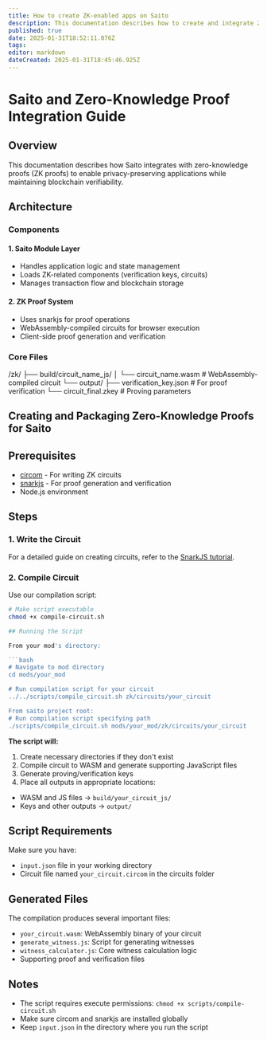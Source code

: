 ```yaml
---
title: How to create ZK-enabled apps on Saito
description: This documentation describes how to create and integrate ZK proofs on Saito application using ZK-Snarks
published: true
date: 2025-01-31T18:52:11.076Z
tags: 
editor: markdown
dateCreated: 2025-01-31T18:45:46.925Z
---
```


# Saito and Zero-Knowledge Proof Integration Guide

## Overview

This documentation describes how Saito integrates with zero-knowledge proofs (ZK proofs) to enable privacy-preserving applications while maintaining blockchain verifiability.

## Architecture

### Components

#### 1. Saito Module Layer
* Handles application logic and state management
* Loads ZK-related components (verification keys, circuits) 
* Manages transaction flow and blockchain storage

#### 2. ZK Proof System
* Uses snarkjs for proof operations
* WebAssembly-compiled circuits for browser execution
* Client-side proof generation and verification

### Core Files
/zk/
  ├── build/circuit_name_js/
  │   └── circuit_name.wasm    # WebAssembly-compiled circuit
  └── output/
      ├── verification_key.json # For proof verification
      └── circuit_final.zkey    # Proving parameters
      
   
## Creating and Packaging Zero-Knowledge Proofs for Saito

## Prerequisites

* [circom](https://docs.circom.io/) - For writing ZK circuits 
* [snarkjs](https://github.com/iden3/snarkjs) - For proof generation and verification
* Node.js environment

## Steps

### 1. Write the Circuit

For a detailed guide on creating circuits, refer to the [SnarkJS tutorial](https://github.com/iden3/snarkjs#create-the-circuit).

### 2. Compile Circuit 

Use our compilation script:

```bash
# Make script executable
chmod +x compile-circuit.sh

## Running the Script

From your mod's directory:

```bash
# Navigate to mod directory
cd mods/your_mod

# Run compilation script for your circuit
../../scripts/compile_circuit.sh zk/circuits/your_circuit

From saito project root:
# Run compilation script specifying path
./scripts/compile_circuit.sh mods/your_mod/zk/circuits/your_circuit

```
**The script will:**
1. Create necessary directories if they don't exist
2. Compile circuit to WASM and generate supporting JavaScript files 
3. Generate proving/verification keys
4. Place all outputs in appropriate locations:
  * WASM and JS files → `build/your_circuit_js/`
  * Keys and other outputs → `output/`

## Script Requirements

Make sure you have:
* `input.json` file in your working directory
* Circuit file named `your_circuit.circom` in the circuits folder

## Generated Files

The compilation produces several important files:
* `your_circuit.wasm`: WebAssembly binary of your circuit
* `generate_witness.js`: Script for generating witnesses
* `witness_calculator.js`: Core witness calculation logic
* Supporting proof and verification files

## Notes
* The script requires execute permissions: `chmod +x scripts/compile-circuit.sh`
* Make sure circom and snarkjs are installed globally
* Keep `input.json` in the directory where you run the script






      
      
      